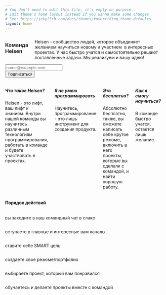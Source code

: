 ```yaml
---
# You don't need to edit this file, it's empty on purpose.
# Edit theme's home layout instead if you wanna make some changes
# See: https://jekyllrb.com/docs/themes/#overriding-theme-defaults
layout: home
---
```




<div class="block-1">
    <div class="container describe">
      <div class="row">
        <div class="twelve columns">
          <h3 class="describe-title">Команда Heisen</h3>
          <p class="describe-p">Heisen - сообщество людей, которое объединяет желанием научиться новому и участием  в интересных проектах. У нас быстро учатся и самостоятельно решают поставленные задачи. Мы реализуем и вашу идею!</p>
        </div>
      </div>
      <div class="row button-row">
        <!-- Begin MailChimp Signup Form -->
        <div id="mc_embed_signup" class="nine columns offset-by-three">
          <form action="//heisenhub.us14.list-manage.com/subscribe/post?u=d2cd6eb1514959317c2fe5692&amp;id=5b195d2cf2" method="post" id="mc-embedded-subscribe-form" name="mc-embedded-subscribe-form" class="validate" target="_blank" novalidate>
            <div id="mc_embed_signup_scroll row">
              <div class="mc-field-group u-pull-left">
                <input type="email" value="" placeholder="name@example.com" name="EMAIL" class="required email" id="mce-EMAIL">
              </div>
              <div id="mce-responses" class="clear">
                <div class="response" id="mce-error-response" style="display:none"></div>
                <div class="response" id="mce-success-response" style="display:none"></div>
              </div>    <!-- real people should not fill this in and expect good things - do not remove this or risk form bot signups-->
              <div style="position: absolute; left: -5000px;" aria-hidden="true"><input type="text" name="b_d2cd6eb1514959317c2fe5692_5b195d2cf2" tabindex="-1" value=""></div>
              <div class="clear u-pull-left button-border"><input type="submit" value="Подписаться" name="subscribe" id="mc-embedded-subscribe" class="button button-head"></div>
            </div>
          </form>
        </div>
        <!--End mc_embed_signup-->
      </div>
    </div>
  </div>
<div class="block-2">
    <div class="row">
      <div class="seven columns offset-by-five describe-block-2">
        <div class="quest">
          <h5>Что такое Heisen?</h5>
          <p>Heisen - это лифт, ваш лифт к знаниям. Внутри нашей команды вы научитесь различным технологиям программирования, работать в команде и будете участвовать в проектах.</p>
        </div>
        <div class="quest">
          <h5>Я не умею программировать</h5>
          <p>Научитесь, программирование - это лишь инструмент для создания продукта.</p>
        </div>
        <div class="quest">
          <h5>Это бесплатно?</h5>
          <p>Абсолютно бесплатно, также, вы сможете написать себе крутое резюме, включить в него проекты, которые вы сделали с командой, и найти хорошую работу.</p>
        </div>
        <div class="quest">
          <h5>Как я смогу научиться?</h5>
          <p>В команде быстро учатся, остается лишь желание.</p>
        </div>
      </div>
    </div>
  </div>

  <div class="block-4">
    <div class="container">
      <div class="row">
        <div class="twelve columns block-header">
          <h4>Порядок действий</h4>
        </div>
      </div>
      <div class="container container-block">
        <div class="row">
          <div class="one column icons"><i class="fa fa-hand-o-right" aria-hidden="true"></i></div>
          <div class="eleven columns work">
            <p>вы заходите в наш командный чат в слаке</p>
          </div>
        </div>
        <div class="row">
          <div class="one column icons"><i class="fa fa-thumbs-o-up" aria-hidden="true"></i></div>
          <div class="eleven columns work">
            <p>вступаете в главные и интересные вам каналы</p>
          </div>
        </div>
        <div class="row">
          <div class="one column icons"><i class="fa fa-hand-o-up" aria-hidden="true"></i></div>
          <div class="eleven columns work">
            <p>ставите себе SMART цель</p>
          </div>
        </div>
        <div class="row">
          <div class="one column icons"><i class="fa fa-hand-scissors-o" aria-hidden="true"></i></div>
          <div class="eleven columns work">
            <p>создаете свое резюме/портфолио</p>
          </div>
        </div>
        <div class="row">
          <div class="one column icons"><i class="fa fa-hand-o-down" aria-hidden="true"></i></div>
          <div class="eleven columns work">
            <p>выбираете проект, который вам понравился</p>
          </div>
        </div>
        <div class="row">
          <div class="one column icons"><i class="fa fa-hand-peace-o" aria-hidden="true"></i></div>
          <div class="eleven columns work">
            <p>обучаетесь и делаете проекты вместе с командой</p>
          </div>
        </div>
      </div>
    </div>
  </div>